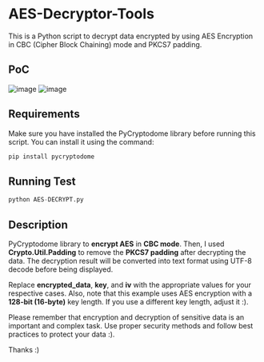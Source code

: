 # AES-Decryptor-Tools
This is a Python script to decrypt data encrypted by using AES Encryption in CBC (Cipher Block Chaining) mode and PKCS7 padding.

## PoC
![image](https://github.com/isthofa-source/AES-Decryptor-Tools/assets/75401288/cf4418e4-1919-43d4-860a-e281c65c0078)
![image](https://github.com/isthofa-source/AES-Decryptor-Tools/assets/75401288/f15ef0e3-ca9f-4cba-937f-ad8142c71bd5)

## Requirements
Make sure you have installed the PyCryptodome library before running this script. You can install it using the command:
```py
pip install pycryptodome
```
## Running Test
```py
python AES-DECRYPT.py
```
## Description
PyCryptodome library to **encrypt AES** in **CBC mode**. Then, I used **Crypto.Util.Padding** to remove the **PKCS7 padding** after decrypting the data. The decryption result will be converted into text format using UTF-8 decode before being displayed.

Replace **encrypted_data**, **key**, and **iv** with the appropriate values for your respective cases. Also, note that this example uses AES encryption with a **128-bit (16-byte)** key length. If you use a different key length, adjust it :).

Please remember that encryption and decryption of sensitive data is an important and complex task. Use proper security methods and follow best practices to protect your data :).

Thanks :)

